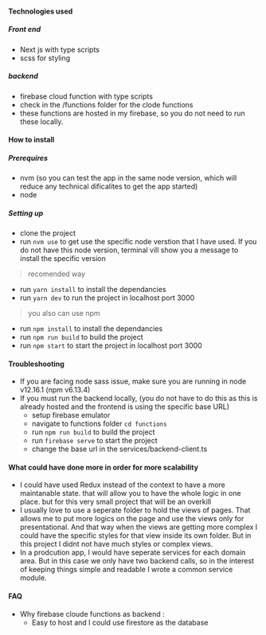 
#### Technologies used

##### Front end
- Next js with type scripts
- scss for styling

##### backend
- firebase cloud function with type scripts
- check in the /functions folder for the clode functions
- these functions are hosted in my firebase, so you do not need to run these locally.

#### How to install

##### Prerequires
- nvm (so you can test the app in the same node version, which will reduce any technical dificalites to get the app started)
- node

##### Setting up
- clone the project
- run `nvm use` to get use the specific node verstion that I have used. If you do not have this node version, terminal vill show you a message to install the specific version

> recomended way

- run `yarn install` to install the dependancies
- run `yarn dev` to run the project in localhost port 3000

> you also can use npm

- run `npm install` to install the dependancies
- run `npm run build` to build the project
- run `npm start` to start the project in localhost port 3000

#### Troubleshooting
- If you are facing node sass issue, make sure you are running in node v12.16.1 (npm v6.13.4)
- If you must run the backend locally, (you do not have to do this as this is already hosted and the frontend is using the specific base URL)
  - setup firebase emulator
  - navigate to functions folder `cd functions`
  - run `npm run build` to build the project
  - run `firebase serve` to start the project
  - change the base url in the services/backend-client.ts

#### What could have done more in order for more scalability
- I could have used Redux instead of the context to have a more maintanable state. that will allow you to have the whole logic in one place. but for this very small project that will be an overkill
- I usually love to use a seperate folder to hold the views of pages. That allows me to put more logics on the page and use the views only for presentational. And that way when the views are getting more complex I could have the specific styles for that view inside its own folder. But in this project I didnt not have much styles or complex views.
- In a prodcution app, I would have seperate services for each domain area. But in this case we only have two backend calls, so in the interest of keeping things simple and readable I wrote a common service module.

#### FAQ
- Why firebase cloude functions as backend :
  - Easy to host and I could use firestore as the database



